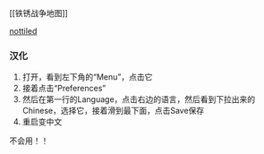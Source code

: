 [[铁锈战争地图]]

 [nottiled](https://c.zhzhzh.cloudns.ch/d/%E8%93%9D%E5%A5%8F%E4%BA%91/%E5%B7%A5%E5%85%B7/com.mirwanda.nottiled_v1.8.6_danji100.com.apk?sign=hPtfjgW0EKZ-oDH4ja4-VnrtHTLa7jTerT_DH0cOVsA=:0 )
### 汉化
1. 打开，看到左下角的“Menu”，点击它
2. 接着点击“Preferences”
3. 然后在第一行的Language，点击右边的语言，然后看到下拉出来的Chinese，选择它，接着滑到最下面，点击Save保存
4. 重启变中文

不会用！！
